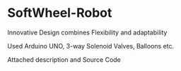 # SoftWheel-Robot
Innovative Design combines Flexibility and adaptability

Used Arduino UNO, 3-way Solenoid Valves, Balloons etc.

Attached description and Source Code
